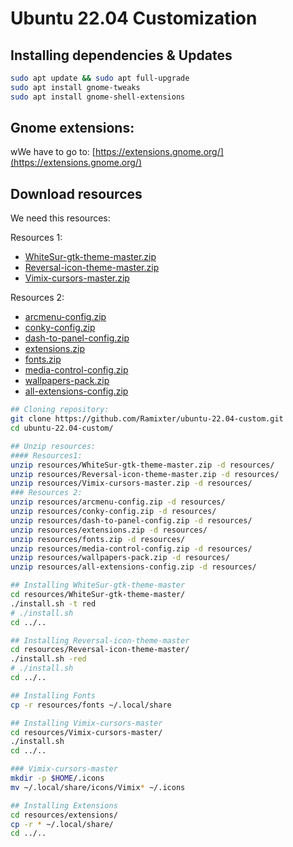 # Ubuntu 22.04 Customization

## Installing dependencies & Updates

```bash
sudo apt update && sudo apt full-upgrade
sudo apt install gnome-tweaks
sudo apt install gnome-shell-extensions
```

## Gnome extensions:

wWe have to go to: [https://extensions.gnome.org/](https://extensions.gnome.org/)

## Download resources

We need this resources:

Resources 1:

- [WhiteSur-gtk-theme-master.zip](resources/WhiteSur-gtk-theme-master.zip)
- [Reversal-icon-theme-master.zip](resources/Reversal-icon-theme-master.zip)
- [Vimix-cursors-master.zip](resources/Vimix-cursors-master.zip.zip)

Resources 2:
- [arcmenu-config.zip](resources/arcmenu-config.zip)
- [conky-config.zip](resources/conky-config.zip)
- [dash-to-panel-config.zip](resources/dash-to-panel-config.zip)
- [extensions.zip](resources/extensions.zip)
- [fonts.zip](resources/fonts.zip)
- [media-control-config.zip](resources/media-control-config.zip)
- [wallpapers-pack.zip](resources/wallpapers-pack.zip)
- [all-extensions-config.zip](resources/all-extensions-config.zip)

```bash
## Cloning repository:
git clone https://github.com/Ramixter/ubuntu-22.04-custom.git
cd ubuntu-22.04-custom/

## Unzip resources:
#### Resources1:
unzip resources/WhiteSur-gtk-theme-master.zip -d resources/
unzip resources/Reversal-icon-theme-master.zip -d resources/
unzip resources/Vimix-cursors-master.zip -d resources/
### Resources 2:
unzip resources/arcmenu-config.zip -d resources/
unzip resources/conky-config.zip -d resources/
unzip resources/dash-to-panel-config.zip -d resources/
unzip resources/extensions.zip -d resources/
unzip resources/fonts.zip -d resources/
unzip resources/media-control-config.zip -d resources/
unzip resources/wallpapers-pack.zip -d resources/
unzip resources/all-extensions-config.zip -d resources/

## Installing WhiteSur-gtk-theme-master
cd resources/WhiteSur-gtk-theme-master/
./install.sh -t red
# ./install.sh
cd ../..

## Installing Reversal-icon-theme-master
cd resources/Reversal-icon-theme-master/
./install.sh -red
# ./install.sh
cd ../..

## Installing Fonts
cp -r resources/fonts ~/.local/share

## Installing Vimix-cursors-master
cd resources/Vimix-cursors-master/
./install.sh
cd ../..

### Vimix-cursors-master
mkdir -p $HOME/.icons
mv ~/.local/share/icons/Vimix* ~/.icons

## Installing Extensions
cd resources/extensions/
cp -r * ~/.local/share/
cd ../..



```




